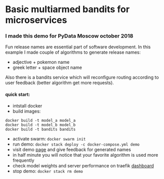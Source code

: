 # Basic multiarmed bandits for microservices
### I made this demo for PyData Moscow october 2018

Fun release names are essential part of software development. 
In this example I made couple of algorithms to generate release names:
- adjective + pokemon name
- greek letter + space object name

Also there is a bandits service which will reconfigure routing according 
to user feedback (better algorithm get more requests).

#### quick start:

- intstall docker
- build images:
```
docker build -t model_a model_a
docker build -t model_b model_b
docker build -t bandits bandits
```
- activate swarm: `docker swarm init`
- run demo: `docker stack deploy -c docker-compose.yml demo`
- visit demo [page](http://localhost/) and give feedback for generated names
- in half minute you will notice that your favorite algorithm is used more frequently 
- check model weights and server performance on traefik [dashboard](http://localhost:8080/dashboard/)
- stop demo: `docker stack rm demo`
